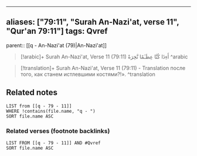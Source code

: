 
---
aliases: ["79:11", "Surah An-Nazi'at, verse 11", "Qur'an 79:11"]
tags: Qvref
---

parent:: [[q - An-Nazi'at (79)|An-Nazi'at]]

> [!arabic]+ Surah An-Nazi'at, Verse 11 (79:11)
> <span class="quran-arabic">أَءِذَا كُنَّا عِظَـٰمًا نَّخِرَةً</span>
^arabic

> [!translation]+ Surah An-Nazi'at, Verse 11 (79:11) - Translation
> после того, как станем истлевшими костями?!».
^translation



## Related notes
```dataview
LIST from [[q - 79 - 11]]
WHERE !contains(file.name, "q - ")
SORT file.name ASC
```

### Related verses (footnote backlinks)
```dataview
LIST FROM [[q - 79 - 11]] AND #Qvref
SORT file.name ASC
```

